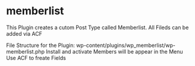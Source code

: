 # memberlist
This Plugin creates a cutom Post Type called Memberlist.
All Fileds can be added via ACF

File Structure for the Plugin: wp-content/plugins/wp_memberlist/wp-memberlist.php
Install and activate
Members will be appear in the Menu
Use ACF to freate Fields
